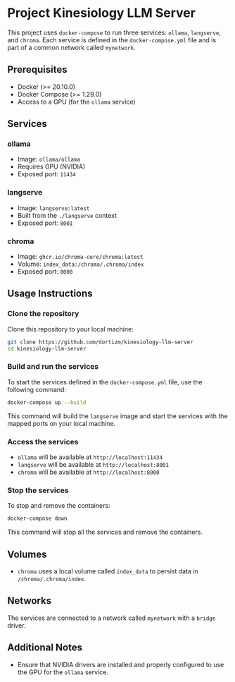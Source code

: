 
# Project Kinesiology LLM Server

This project uses `docker-compose` to run three services: `ollama`, `langserve`, and `chroma`. Each service is defined in the `docker-compose.yml` file and is part of a common network called `mynetwork`.

## Prerequisites

- Docker (>= 20.10.0)
- Docker Compose (>= 1.29.0)
- Access to a GPU (for the `ollama` service)

## Services

### ollama
- Image: `ollama/ollama`
- Requires GPU (NVIDIA)
- Exposed port: `11434`

### langserve
- Image: `langserve:latest`
- Built from the `./langserve` context
- Exposed port: `8001`

### chroma
- Image: `ghcr.io/chroma-core/chroma:latest`
- Volume: `index_data:/chroma/.chroma/index`
- Exposed port: `8000`

## Usage Instructions

### Clone the repository

Clone this repository to your local machine:

```bash
git clone https://github.com/dortizm/kinesiology-llm-server
cd kinesiology-llm-server
```

### Build and run the services

To start the services defined in the `docker-compose.yml` file, use the following command:

```bash
docker-compose up --build
```

This command will build the `langserve` image and start the services with the mapped ports on your local machine.

### Access the services

- `ollama` will be available at `http://localhost:11434`
- `langserve` will be available at `http://localhost:8001`
- `chroma` will be available at `http://localhost:8000`

### Stop the services

To stop and remove the containers:

```bash
docker-compose down
```

This command will stop all the services and remove the containers.

## Volumes

- `chroma` uses a local volume called `index_data` to persist data in `/chroma/.chroma/index`.

## Networks

The services are connected to a network called `mynetwork` with a `bridge` driver.

## Additional Notes

- Ensure that NVIDIA drivers are installed and properly configured to use the GPU for the `ollama` service.
